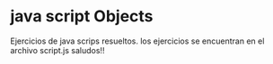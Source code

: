 # java script Objects

Ejercicios de java scrips resueltos. los ejercicios se encuentran en el archivo script.js
saludos!!
